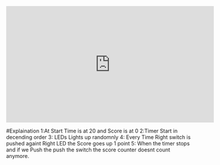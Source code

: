 <iframe width="560" height="315" src="https://www.youtube.com/embed/pYrp-NqS280" title="YouTube video player" frameborder="0" allow="accelerometer; autoplay; clipboard-write; encrypted-media; gyroscope; picture-in-picture" allowfullscreen></iframe>


#Explaination
1:At Start Time is at 20 and Score is at 0
2:Timer Start in decending order
3: LEDs Lights up randomnly
4: Every Time Right switch is pushed againt Right LED the Score goes up 1 point
5: When the timer stops and if we Push the push the switch the score counter doesnt count anymore.
